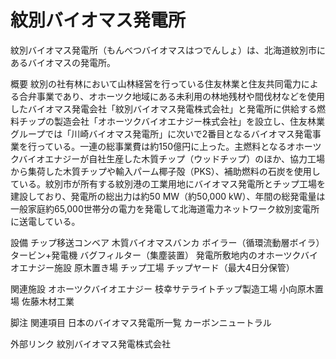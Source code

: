# 紋別バイオマス発電所

紋別バイオマス発電所（もんべつバイオマスはつでんしょ）は、北海道紋別市にあるバイオマスの発電所。

概要
紋別の社有林において山林経営を行っている住友林業と住友共同電力による合弁事業であり、オホーツク地域にある未利用の林地残材や間伐材などを使用したバイオマス発電会社「紋別バイオマス発電株式会社」と発電所に供給する燃料チップの製造会社「オホーツクバイオエナジー株式会社」を設立し、住友林業グループでは「川崎バイオマス発電所」に次いで2番目となるバイオマス発電事業を行っている。一連の総事業費は約150億円に上った。主燃料となるオホーツクバイオエナジーが自社生産した木質チップ（ウッドチップ）のほか、協力工場から集荷した木質チップや輸入パーム椰子殻（PKS）、補助燃料の石炭を使用している。紋別市が所有する紋別港の工業用地にバイオマス発電所とチップ工場を建設しており、発電所の総出力は約50 MW（約50,000 kW）、年間の総発電量は一般家庭約65,000世帯分の電力を発電して北海道電力ネットワーク紋別変電所に送電している。

設備
チップ移送コンベア
木質バイオマスバンカ
ボイラー（循環流動層ボイラ）
タービン+発電機
バグフィルター（集塵装置）
発電所敷地内のオホーツクバイオエナジー施設
原木置き場
チップ工場
チップヤード（最大4日分保管）

関連施設
オホーツクバイオエナジー
枝幸サテライトチップ製造工場
小向原木置場
佐藤木材工業

脚注
関連項目
日本のバイオマス発電所一覧
カーボンニュートラル

外部リンク
紋別バイオマス発電株式会社